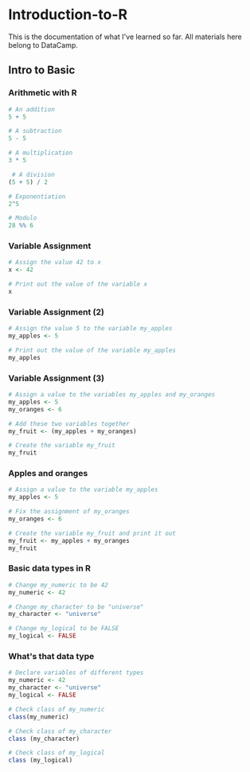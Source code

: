 # Introduction-to-R
This is the documentation of what I've learned so far. All materials here belong to DataCamp. 

## Intro to Basic
### Arithmetic with R
```R
# An addition
5 + 5 

# A subtraction
5 - 5 

# A multiplication
3 * 5

 # A division
(5 + 5) / 2 

# Exponentiation
2^5

# Modulo
28 %% 6
```

### Variable Assignment
```R
# Assign the value 42 to x
x <- 42

# Print out the value of the variable x
x
```

### Variable Assignment (2)
```R
# Assign the value 5 to the variable my_apples
my_apples <- 5

# Print out the value of the variable my_apples
my_apples
```

### Variable Assignment (3)
```R
# Assign a value to the variables my_apples and my_oranges
my_apples <- 5
my_oranges <- 6

# Add these two variables together
my_fruit <- (my_apples + my_oranges)

# Create the variable my_fruit
my_fruit
```

### Apples and oranges
```R
# Assign a value to the variable my_apples
my_apples <- 5 

# Fix the assignment of my_oranges
my_oranges <- 6 

# Create the variable my_fruit and print it out
my_fruit <- my_apples + my_oranges 
my_fruit
```

### Basic data types in R
```R
# Change my_numeric to be 42
my_numeric <- 42

# Change my_character to be "universe"
my_character <- "universe"

# Change my_logical to be FALSE
my_logical <- FALSE
```

### What's that data type
```R
# Declare variables of different types
my_numeric <- 42
my_character <- "universe"
my_logical <- FALSE 

# Check class of my_numeric
class(my_numeric)

# Check class of my_character
class (my_character)

# Check class of my_logical
class (my_logical)
```
